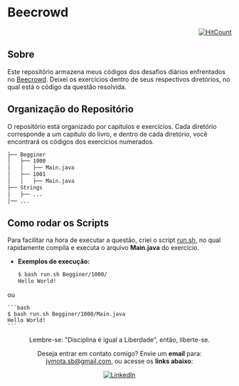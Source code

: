 # Beecrowd

<div align="right">
  
[![HitCount](https://hits.dwyl.com/JVSMOTA/Beecrowd.svg?style=flat-square)](http://hits.dwyl.com/JVSMOTA/Beecrowd)

</div>

## Sobre

Este repositório armazena meus códigos dos desafios diários enfrentados no [Beecrowd](https://judge.beecrowd.com/). Deixei os exercícios dentro de seus respectivos diretórios, no qual está o código da questão resolvida.

## Organização do Repositório

O repositório está organizado por capítulos e exercícios. Cada diretório corresponde a um capítulo do livro, e dentro de cada diretório, você encontrará os códigos dos exercícios numerados.

```txt
├── Begginer
│   ├── 1000
│   │   ├── Main.java
│   ├── 1001
│   │   ├── Main.java
├── Strings
│   ├── ...
│── ...
```

## Como rodar os Scripts

Para facilitar na hora de executar a questão, criei o script [run.sh](run.sh), no qual rapidamente compila e executa o arquivo **Main.java** do exercício.

- __Exemplos de execução:__

    ```bash
    $ bash run.sh Begginer/1000/
    Hello World!
    ```

ou 

    ```bash
    $ bash run.sh Begginer/1000/Main.java
    Hello World!
    ```


<div align="center">

Lembre-se: "Disciplina é igual a Liberdade", então, liberte-se.

<p> 

Deseja entrar em contato comigo? Envie um **email** para: [jvmota.sb@gmail.com](mailto:jvmota.sb@gmail.com), ou acesse os **links abaixo**:

</p>

[![LinkedIn](https://img.shields.io/badge/linkedin-%230077B5.svg?style=for-the-badge&logo=linkedin&logoColor=white)](https://www.linkedin.com/in/jvsmota/)

</div>

